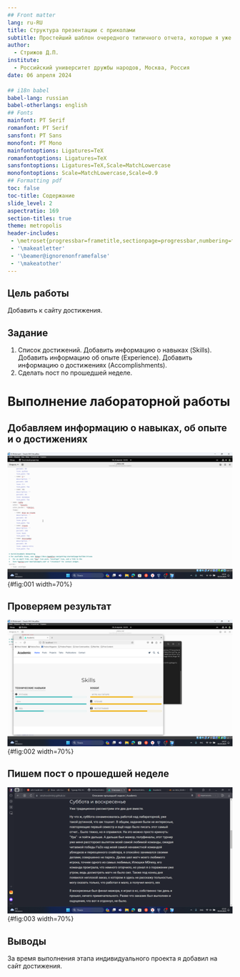 ```yaml
---
## Front matter
lang: ru-RU
title: Структура презентации с приколами
subtitle: Простейший шаблон очередного типичного отчета, которые я уже не могу делать
author:
  - Стрижов Д.П.
institute:
  - Российский университет дружбы народов, Москва, Россия
date: 06 апреля 2024

## i18n babel
babel-lang: russian
babel-otherlangs: english
## Fonts
mainfont: PT Serif
romanfont: PT Serif
sansfont: PT Sans
monofont: PT Mono
mainfontoptions: Ligatures=TeX
romanfontoptions: Ligatures=TeX
sansfontoptions: Ligatures=TeX,Scale=MatchLowercase
monofontoptions: Scale=MatchLowercase,Scale=0.9
## Formatting pdf
toc: false
toc-title: Содержание
slide_level: 2
aspectratio: 169
section-titles: true
theme: metropolis
header-includes:
 - \metroset{progressbar=frametitle,sectionpage=progressbar,numbering=fraction}
 - '\makeatletter'
 - '\beamer@ignorenonframefalse'
 - '\makeatother'
---
```


## Цель работы

Добавить к сайту достижения.

## Задание


1. Список достижений.
   Добавить информацию о навыках (Skills).
   Добавить информацию об опыте (Experience).
   Добавить информацию о достижениях (Accomplishments).
2. Сделать пост по прошедшей неделе.
  


# Выполнение лабораторной работы

## Добавляем информацию о навыках, об опыте и о достижениях 

![Добавление необходимых элементов](image/1.png){#fig:001 width=70%}

## Проверяем результат

![Проверка результата](image/2.png){#fig:002 width=70%}

## Пишем пост о прошедшей неделе 

![Пост о прощедшей неделе](image/3.png){#fig:003 width=70%}


## Выводы

За время выполнения этапа индивидуального проекта я добавил на сайт достижения.




